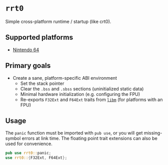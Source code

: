 # `rrt0`

Simple cross-platform runtime / startup (like crt0).

## Supported platforms

* [Nintendo 64](./src/platforms/n64/)

## Primary goals

* Create a sane, platform-specific ABI environment
  * Set the stack pointer
  * Clear the `.bss` and `.sbss` sections (uninitialized static data)
  * Minimal hardware initialization (e.g. configuring the FPU)
  * Re-exports `F32Ext` and `F64Ext` traits from [`libm`](https://crates.io/crates/libm) (for platforms with an FPU)

## Usage

The `panic` function must be imported with `pub use`, or you will get missing-symbol errors at link time. The floating point trait extensions can also be used for convenience.

```rust
pub use rrt0::panic;
use rrt0::{F32Ext, F64Ext};
```
